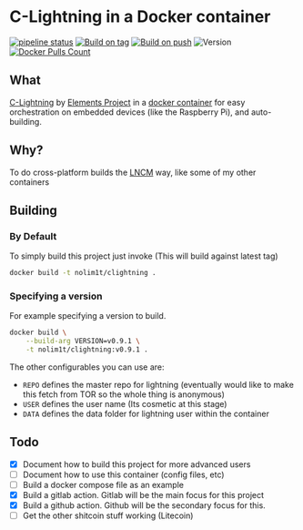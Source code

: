 # C-Lightning in a Docker container

[![pipeline status](https://gitlab.com/nolim1t/docker-clightning/badges/master/pipeline.svg)](https://gitlab.com/lncm/docker-clightning/-/commits/master)
[![Build on tag](https://github.com/lncm/docker-clightning/workflows/Docker%20build%20on%20tag/badge.svg)](https://github.com/lncm/docker-clightning/actions?query=workflow%3A%22Docker+build+on+tag%22)
[![Build on push](https://github.com/lncm/docker-clightning/workflows/Docker%20build%20on%20push/badge.svg)](https://github.com/lncm/docker-clightning/actions?query=workflow%3A%22Docker+build+on+push%22)
![Version](https://img.shields.io/github/v/release/lncm/docker-clightning?sort=semver) 
[![Docker Pulls Count](https://img.shields.io/docker/pulls/lncm/docker-clightning.svg?style=flat)](https://hub.docker.com/r/lncm/docker-clightning)

## What

[C-Lightning](https://github.com/ElementsProject/lightning) by [Elements Project](https://github.com/ElementsProject/) in a [docker container](https://gitlab.com/nolim1t/docker-clightning) for easy orchestration on embedded devices (like the Raspberry Pi), and auto-building.

## Why?

To do cross-platform builds the [LNCM](https://github.com/lncm/) way, like some of my other containers

## Building

### By Default

To simply build this project just invoke (This will build against latest tag)

```bash
docker build -t nolim1t/clightning .
```

### Specifying a version

For example specifying a version to build.


```bash
docker build \
    --build-arg VERSION=v0.9.1 \
    -t nolim1t/clightning:v0.9.1 .
```
The other configurables you can use are:

- `REPO` defines the master repo for lightning (eventually would like to make this fetch from TOR so the whole thing is anonymous)
- `USER` defines the user name (Its cosmetic at this stage)
- `DATA` defines the data folder for lightning user within the container

## Todo

- [x] Document how to build this project for more advanced users
- [ ] Document how to use this container (config files, etc)
- [ ] Build a docker compose file as an example
- [x] Build a gitlab action. Gitlab will be the main focus for this project
- [x] Build a github action. Github will be the secondary focus for this.
- [ ] Get the other shitcoin stuff working (Litecoin)
